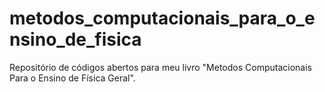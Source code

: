 # metodos_computacionais_para_o_ensino_de_fisica
Repositório de códigos abertos para meu livro "Metodos Computacionais Para o Ensino de Física Geral".
